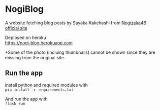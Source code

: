 # NogiBlog

A website fetching blog posts by Sayaka Kakehashi from [Nogizaka46 official site](https://www.nogizaka46.com/s/n46/diary/MEMBER?ima=5608)  

Deployed on heroku  
https://nogi-blog.herokuapp.com  
  
*Some of the photo (incluing thumbnails) cannot be shown since they are missing from the original site.

## Run the app
install python and required modules with  
`pip install -r requirements.txt`
  
And run the app with  
`flask run`
